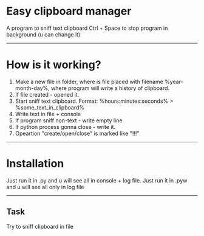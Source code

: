 Easy clipboard manager
=============================
A program to sniff text clipboard
Ctrl + Space to stop program in background (u can change it)
***
How is it working?
==============
1) Make a new file in folder, where is file placed with filename %year-month-day%, where program will write a history of clipboard.
2) If file created - opened it.
3) Start sniff text clipboard. Format: %hours:minutes:seconds% > %some_text_in_clipboard%
4) Write text in file + console
5) If program sniff non-text - write empty line
6) If python process gonna close - write it.
7) Opeartion "create/open/close" is marked like "!!!"
***
Installation
==============

Just run it in .py and u will see all in console + log file.
Just run it in .pyw and u will see all only in log file
***
Task
------------

Try to sniff clipboard in file
